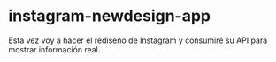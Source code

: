 # instagram-newdesign-app
Esta vez voy a hacer el rediseño de Instagram y consumiré su API para mostrar información real.
